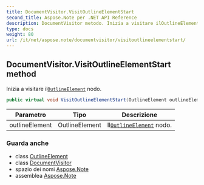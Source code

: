 ```yaml
---
title: DocumentVisitor.VisitOutlineElementStart
second_title: Aspose.Note per .NET API Reference
description: DocumentVisitor metodo. Inizia a visitare ilOutlineElement nodo.
type: docs
weight: 80
url: /it/net/aspose.note/documentvisitor/visitoutlineelementstart/
---
```

## DocumentVisitor.VisitOutlineElementStart method

Inizia a visitare il[`OutlineElement`](../../outlineelement/) nodo.

```csharp
public virtual void VisitOutlineElementStart(OutlineElement outlineElement)
```

| Parametro | Tipo | Descrizione |
| --- | --- | --- |
| outlineElement | OutlineElement | Il[`OutlineElement`](../../outlineelement/) nodo. |

### Guarda anche

* class [OutlineElement](../../outlineelement/)
* class [DocumentVisitor](../)
* spazio dei nomi [Aspose.Note](../../documentvisitor/)
* assemblea [Aspose.Note](../../../)


